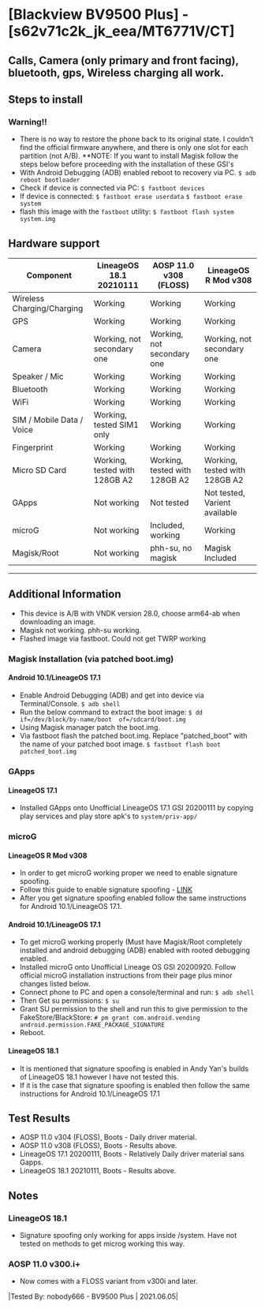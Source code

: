 # [Blackview BV9500 Plus] - [s62v71c2k_jk_eea/MT6771V/CT]
## Calls, Camera (only primary and front facing), bluetooth, gps, Wireless charging all work.

## Steps to install
### Warning!! 
  * There is no way to restore the phone back to its original state. I couldn't find the official firmware anywhere, and there is only one slot for each partition (not A/B).
**NOTE: If you want to install Magisk follow the steps below before proceeding with the installation of these GSI's
* With Android Debugging (ADB) enabled reboot to recovery via PC.
     `$ adb reboot bootloader`
* Check if device is connected via PC:
    `$ fastboot devices`
* If device is connected:
    `$ fastboot erase userdata`
    `$ fastboot erase system`
* flash this image with the `fastboot` utility:
    `$ fastboot flash system system.img`

## Hardware support

| Component                 | LineageOS 18.1 20210111      | AOSP 11.0 v308 (FLOSS)       | LineageOS R Mod v308         |
|---------------------------|------------------------------|------------------------------|------------------------------|
| Wireless Charging/Charging| Working                      | Working                      | Working                      |
| GPS                       | Working                      | Working                      | Working                      |
| Camera                    | Working, not secondary one   | Working, not secondary one   | Working, not secondary one   |
| Speaker / Mic             | Working                      | Working                      | Working                      |
| Bluetooth                 | Working                      | Working                      | Working                      |
| WiFi                      | Working                      | Working                      | Working                      |
| SIM / Mobile Data / Voice | Working, tested SIM1 only    | Working                      | Working                      |
| Fingerprint               | Working                      | Working                      | Working                      |
| Micro SD Card             | Working, tested with 128GB A2| Working, tested with 128GB A2| Working, tested with 128GB A2|
| GApps                     | Not working                  | Not tested                   | Not tested, Varient available|
| microG                    | Not working                  | Included, working            | Working                      |
| Magisk/Root               | Not working                  | phh-su, no magisk            | Magisk Included              |
---

## Additional Information
  * This device is A/B with VNDK version 28.0, choose arm64-ab when downloading an image.
  * Magisk not working. phh-su working.
  * Flashed image via fastboot. Could not get TWRP working
### Magisk Installation (via patched boot.img)
#### Android 10.1/LineageOS 17.1
  * Enable Android Debugging (ADB) and get into device via Terminal/Console.
     `$ adb shell`
  * Run the below command to extract the boot image:
     `$ dd if=/dev/block/by-name/boot  of=/sdcard/boot.img`
  * Using Magisk manager patch the boot.img.
  * Via fastboot flash the patched boot.img. Replace "patched_boot" with the name of your patched boot image.
     `$ fastboot flash boot patched_boot.img`
### GApps
#### LineageOS 17.1
  * Installed GApps onto Unofficial LineageOS 17.1 GSI 20200111 by copying play services and play store apk's to `system/priv-app/`
### microG
#### LineageOS R Mod v308
  * In order to get microG working proper we need to enable signature spoofing.
  * Follow this guide to enable signature spoofing - [LINK](https://forum.xda-developers.com/t/signature-spoofing-on-unsuported-android-11-r-roms.4214143/)
  * After you get signature spoofing enabled follow the same instructions for Android 10.1/LineageOS 17.1.
#### Android 10.1/LineageOS 17.1
  * To get microG working properly (Must have Magisk/Root completely installed and android debugging (ADB) enabled with rooted debugging enabled.
  * Installed microG onto Unofficial Lineage OS GSI 20200920. Follow official microG installation instructions from their page plus minor changes listed below.
  * Connect phone to PC and open a console/terminal and run:
     `$ adb shell`
  * Then Get su permissions:
     `$ su`
  * Grant SU permission to the shell and run this to give permission to the FakeStore/BlackStore:
     `# pm grant com.android.vending android.permission.FAKE_PACKAGE_SIGNATURE`
  * Reboot.
#### LineageOS 18.1
  * It is mentioned that signature spoofing is enabled in Andy Yan's builds of LineageOS 18.1 however I have not tested this.
  * If it is the case that signature spoofing is enabled then follow the same instructions for Android 10.1/LineageOS 17.1
## Test Results
  *  AOSP 11.0 v304 (FLOSS), Boots - Daily driver material.
  *  AOSP 11.0 v308 (FLOSS), Boots - Results above.
  *  LineageOS 17.1 20200111, Boots - Relatively Daily driver material sans Gapps.
  *  LineageOS 18.1 20210111, Boots - Results above.

## Notes
### LineageOS 18.1
  *  Signature spoofing only working for apps inside /system. Have not tested on methods to get microg working this way.
### AOSP 11.0 v300.i+
  *  Now comes with a FLOSS variant from v300i and later.

|Tested By: nobody666 - BV9500 Plus | 2021.06.05|